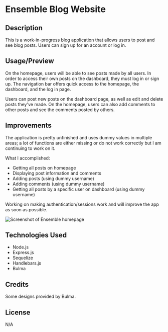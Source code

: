 # Ensemble Blog Website

## Description

This is a work-in-progress blog application that allows users to post and see blog posts. Users can sign up for an account or log in.

## Usage/Preview

On the homepage, users will be able to see posts made by all users. In order to access their own posts on the dashboard, they must log in or sign up. The navigation bar offers quick access to the homepage, the dashboard, and the log in page.

Users can post new posts on the dashboard page, as well as edit and delete posts they've made. On the homepage, users can also add comments to other posts and see the comments posted by others.

## Improvements

The application is pretty unfinished and uses dummy values in multiple areas; a lot of functions are either missing or do not work correctly but I am continuing to work on it.

What I accomplished:
- Getting all posts on homepage
- Displaying post information and comments
- Adding posts (using dummy username)
- Adding comments (using dummy username)
- Getting all posts by a specific user on dashboard (using dummy username)

Working on making authentication/sessions work and will improve the app as soon as possible.


![Screenshot of Ensemble homepage](img/preview.jpg)


## Technologies Used
* Node.js
* Express.js
* Sequelize
* Handlebars.js
* Bulma

## Credits

Some designs provided by Bulma.

## License

N/A